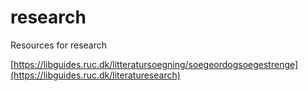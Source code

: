 # research
Resources for research

[https://libguides.ruc.dk/litteratursoegning/soegeordogsoegestrenge](https://libguides.ruc.dk/literaturesearch)

